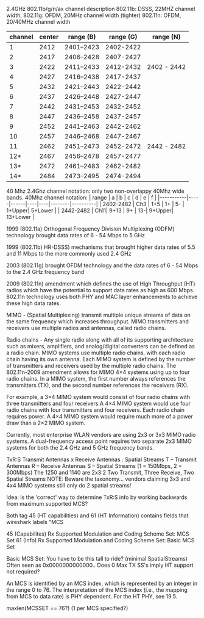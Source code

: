 
2.4GHz 802.11b/g/n/ax channel description
802.11b: DSSS, 22MHZ channel width, 
802.11g: OFDM, 20MHz channel width (tighter)
802.11n: OFDM, 20/40MHz channel width 

| channel | center | range (B) | range (G)| range (N)
|---------|--------|-----------|-----------|-------------|
| 1       | 2412   | 2401–2423 | 2402-2422 |             |
| 2       | 2417   | 2406–2428 | 2407-2427 |             |
| 3       | 2422   | 2411–2433 | 2412-2432 | 2402 - 2442 |
| 4       | 2427   | 2416–2438 | 2417-2437 |             |
| 5       | 2432   | 2421–2443 | 2422-2442 |             |
| 6       | 2437   | 2426–2448 | 2427-2447 |             |
| 7       | 2442   | 2431–2453 | 2432-2452 |             |
| 8       | 2447   | 2436–2458 | 2437-2457 |             |
| 9       | 2452   | 2441–2463 | 2442-2462 |             |
| 10      | 2457   | 2446–2468 | 2447-2467 |             |
| 11      | 2462   | 2451–2473 | 2452-2472 | 2442 - 2482 |
| 12*     | 2467   | 2456–2478 | 2457-2477 |             |
| 13*     | 2472   | 2461–2483 | 2462-2482 |             |
| 14*     | 2484   | 2473–2495 | 2474-2494 |             |

40 Mhz 2.4Ghz channel notation:
only two non-overlappy 40Mhz wide bands. 
40Mhz channel notation:
|   range   |  a  |  b   | c  | d  |  e     | f        |
|-----------|-----|------|----|----|--------|----------|
| 2402-2482 | Ch3 | 1+5  | 1+ | 5- | 1+Upper| 5+Lower  |
| 2442-2482 | Ch11| 9+13 | 9+ | 13-| 9+Upper| 13+Lower |


1999  (802.11a) Orthogonal Frequency Division Multiplexing (ODFM) technology brought data rates of 6 - 54 Mbps to 5 GHz

1999 (802.11b) HR-DSSS) mechanisms that brought higher data rates of 5.5 and 11 Mbps to the more commonly used 2.4 GHz

2003 (802.11g)  brought OFDM technology and the data rates of 6 - 54 Mbps to the 2.4 GHz frequency band

2009 (802.11n) amendment which defines the use of High Throughput (HT) radios which have the potential to support data rates as high as 600 Mbps. 802.11n technology uses both PHY and MAC layer enhancements to achieve these high data rates.


MIMO - (Spatial Multiplexing) transmit multiple unique streams of data on the same frequency which increases throughput. MIMO transmitters and receivers use multiple radios and antennas, called radio chains. 

Radio chains - Any single radio along with all of its supporting architecture such as mixers, amplifiers, and analog/digital converters can be defined as a radio chain. MIMO systems use multiple radio chains, with each radio chain having its own antenna. Each MIMO system is defined by the number of transmitters and receivers used by the multiple radio chains. The 802.11n-2009 amendment allows for MIMO 4×4 systems using up to four radio chains. In a MIMO system, the first number always references the transmitters (TX), and the second number references the receivers (RX).

For example, a 3×4 MIMO system would consist of four radio chains with three transmitters and four receivers.A 4×4 MIMO system would use four radio chains with four transmitters and four receivers. Each radio chain requires power. A 4×4 MIMO system would require much more of a power draw than a 2×2 MIMO system.

Currently, most enterprise WLAN vendors are using 2x3 or 3x3 MIMO radio systems. A dual-frequency access point requires two separate 2x3 MIMO systems for both the 2.4 GHz and 5 GHz frequency bands.


  TxR:S
Transmit Antennas x Receive Antennas : Spatial Streams
  T – Transmit Antennas
  R – Receive Antennas
  S – Spatial Streams (1 = 150Mbps, 2 = 300Mbps)
  The 1250 and 1140 are 2x3:2
Two Transmit, Three Receive, Two Spatial Streams
  NOTE: Beware the taxonomy... vendors claiming 3x3 and 4x4 MIMO systems still only do 2 spatial streams!


Idea: Is the 'correct' way to determine TxR:S info by working backwards from maximum supported MCS?

Both tag 45 (HT capabilities) and 61 (HT Information) contains fields that wireshark labels "MCS

45 (Capabilites)
Rx Supported Modulation and Coding Scheme Set: MCS Set
61 (Info)
Rx Supported Modulation and Coding Scheme Set: Basic MCS Set

Basic MCS Set:  You have to be this tall to ride? (minimal SpatialStreams)
   Often seen as 0x0000000000000.. Does 0 Max TX SS's imply HT support not required?

   An MCS is identified by an MCS index, which is represented by an integer in the range 0 to 76. The interpretation of the MCS index (i.e., the mapping from MCS to data rate) is PHY dependent. For the HT PHY, see 19.5.

maxlen(MCSSET == 76?) (1 per MCS specified?)
